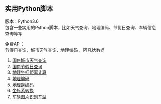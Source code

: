 ## 实用Python脚本<br>
版本：Python3.6<br>
包含一些实用的Python脚本，比如天气查询、地理编码、节假日查询、车辆信息查询等等<br>

免费API：<br>
[节假日查询](http://api.goseek.cn/)、[城市天气查询](https://www.apiopen.top/weatherApi?city=)、[地理编码](http://api.map.baidu.com)
、[阿凡达数据](https://www.avatardata.cn/)

1. [国内城市天气查询](https://github.com/hi-weijun/Useful-Python-Script/tree/master/%E5%9B%BD%E5%86%85%E5%9F%8E%E5%B8%82%E5%A4%A9%E6%B0%94%E6%9F%A5%E8%AF%A2)
2. [国内节假日查询](https://github.com/hi-weijun/Useful-Python-Script/tree/master/%E5%9B%BD%E5%86%85%E8%8A%82%E5%81%87%E6%97%A5%E6%9F%A5%E8%AF%A2)
3. [地理坐标距离计算](https://github.com/hi-weijun/Useful-Python-Script/tree/master/%E5%9C%B0%E7%90%86%E5%9D%90%E6%A0%87%E8%B7%9D%E7%A6%BB%E8%AE%A1%E7%AE%97)
4. [地理编码](https://github.com/hi-weijun/Useful-Python-Script/tree/master/%E5%9C%B0%E7%90%86%E7%BC%96%E7%A0%81)
5. [地理逆编码](https://github.com/hi-weijun/Useful-Python-Script/tree/master/%E5%9C%B0%E7%90%86%E9%80%86%E7%BC%96%E7%A0%81)
6. [坐标系转换](https://github.com/hi-weijun/Useful-Python-Script/tree/master/%E5%9D%90%E6%A0%87%E7%B3%BB%E8%BD%AC%E6%8D%A2)
7. [车辆图片识别车型](https://github.com/hi-weijun/Useful-Python-Script/tree/master/%E8%BD%A6%E8%BE%86%E5%9B%BE%E7%89%87%E8%AF%86%E5%88%AB%E8%BD%A6%E5%9E%8B)
